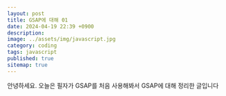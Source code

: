```yaml
---
layout: post
title: GSAP에 대해 01
date: 2024-04-19 22:39 +0900
description: 
image: ../assets/img/javascript.jpg
category: coding
tags: javascript
published: true
sitemap: true
---
```


안녕하세요. 오늘은 필자가 GSAP를 처음 사용해봐서 GSAP에 대해 정리한 글입니다